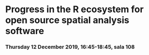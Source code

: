 # Progress in the R ecosystem for open source spatial analysis software

### Thursday 12 December 2019, 16:45-18:45, sala 108

